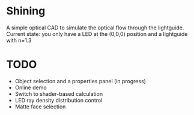 # Shining
A simple optical CAD to simulate the optical flow through the lightguide.
Current state: you only have a LED at the (0,0,0) position and a lightguide with n=1.3
# TODO
- Object selection and a properties panel (in progress)
- Online demo
- Switch to shader-based calculation
- LED ray density distribution control
- Matte face selection